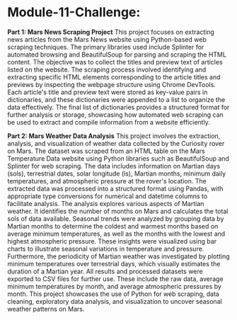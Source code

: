 # Module-11-Challenge: 
**Part 1: Mars News Scraping Project**
This project focuses on extracting news articles from the Mars News website using Python-based web scraping techniques. The primary libraries used include Splinter for automated browsing and BeautifulSoup for parsing and scraping the HTML content. The objective was to collect the titles and preview text of articles listed on the website. The scraping process involved identifying and extracting specific HTML elements corresponding to the article titles and previews by inspecting the webpage structure using Chrome DevTools. Each article's title and preview text were stored as key-value pairs in dictionaries, and these dictionaries were appended to a list to organize the data effectively. The final list of dictionaries provides a structured format for further analysis or storage, showcasing how automated web scraping can be used to extract and compile information from a website efficiently.

**Part 2: Mars Weather Data Analysis**
This project involves the extraction, analysis, and visualization of weather data collected by the Curiosity rover on Mars. The dataset was scraped from an HTML table on the Mars Temperature Data website using Python libraries such as BeautifulSoup and Splinter for web scraping. The data includes information on Martian days (sols), terrestrial dates, solar longitude (ls), Martian months, minimum daily temperatures, and atmospheric pressure at the rover's location. The extracted data was processed into a structured format using Pandas, with appropriate type conversions for numerical and datetime columns to facilitate analysis.
The analysis explores various aspects of Martian weather. It identifies the number of months on Mars and calculates the total sols of data available. Seasonal trends were analyzed by grouping data by Martian months to determine the coldest and warmest months based on average minimum temperatures, as well as the months with the lowest and highest atmospheric pressure. These insights were visualized using bar charts to illustrate seasonal variations in temperature and pressure.
Furthermore, the periodicity of Martian weather was investigated by plotting minimum temperatures over terrestrial days, which visually estimates the duration of a Martian year. All results and processed datasets were exported to CSV files for further use. These include the raw data, average minimum temperatures by month, and average atmospheric pressures by month. This project showcases the use of Python for web scraping, data cleaning, exploratory data analysis, and visualization to uncover seasonal weather patterns on Mars.

